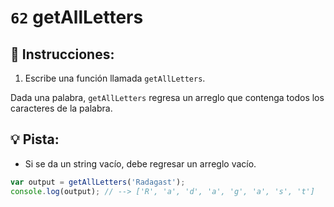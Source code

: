 # `62` getAllLetters

## 📝 Instrucciones:

1. Escribe una función llamada `getAllLetters`.

Dada una palabra, `getAllLetters` regresa un arreglo que contenga todos los caracteres de la palabra. 

## 💡 Pista:

+ Si se da un string vacío, debe regresar un arreglo vacío.

```Javascript
var output = getAllLetters('Radagast');
console.log(output); // --> ['R', 'a', 'd', 'a', 'g', 'a', 's', 't']
```